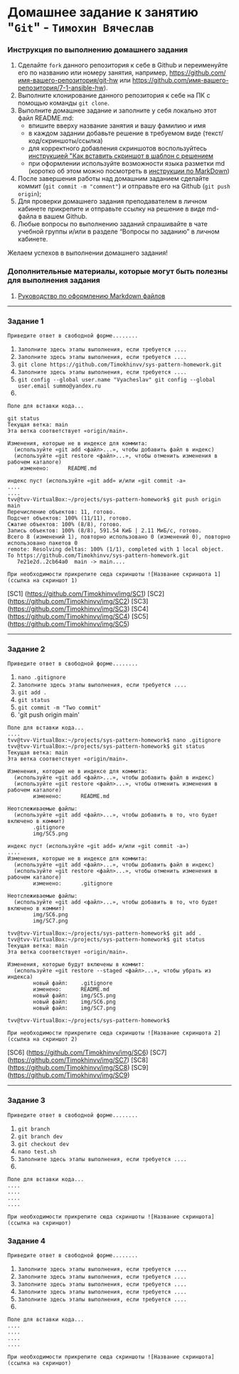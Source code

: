# Домашнее задание к занятию "`Git`" - `Тимохин Вячеслав`


### Инструкция по выполнению домашнего задания

   1. Сделайте `fork` данного репозитория к себе в Github и переименуйте его по названию или номеру занятия, например, https://github.com/имя-вашего-репозитория/git-hw или  https://github.com/имя-вашего-репозитория/7-1-ansible-hw).
   2. Выполните клонирование данного репозитория к себе на ПК с помощью команды `git clone`.
   3. Выполните домашнее задание и заполните у себя локально этот файл README.md:
      - впишите вверху название занятия и вашу фамилию и имя
      - в каждом задании добавьте решение в требуемом виде (текст/код/скриншоты/ссылка)
      - для корректного добавления скриншотов воспользуйтесь [инструкцией "Как вставить скриншот в шаблон с решением](https://github.com/netology-code/sys-pattern-homework/blob/main/screen-instruction.md)
      - при оформлении используйте возможности языка разметки md (коротко об этом можно посмотреть в [инструкции  по MarkDown](https://github.com/netology-code/sys-pattern-homework/blob/main/md-instruction.md))
   4. После завершения работы над домашним заданием сделайте коммит (`git commit -m "comment"`) и отправьте его на Github (`git push origin`);
   5. Для проверки домашнего задания преподавателем в личном кабинете прикрепите и отправьте ссылку на решение в виде md-файла в вашем Github.
   6. Любые вопросы по выполнению заданий спрашивайте в чате учебной группы и/или в разделе “Вопросы по заданию” в личном кабинете.
   
Желаем успехов в выполнении домашнего задания!
   
### Дополнительные материалы, которые могут быть полезны для выполнения задания

1. [Руководство по оформлению Markdown файлов](https://gist.github.com/Jekins/2bf2d0638163f1294637#Code)

---

### Задание 1

`Приведите ответ в свободной форме........`

1. `Заполните здесь этапы выполнения, если требуется ....`
2. `Заполните здесь этапы выполнения, если требуется ....`
3. `git clone https://github.com/Timokhinvv/sys-pattern-homework.git`
4. `Заполните здесь этапы выполнения, если требуется ....`
5. `git config --global user.name "Vyacheslav"
git config --global user.email summo@yandex.ru`
6. 

```
Поле для вставки кода...

git status
Текущая ветка: main
Эта ветка соответствует «origin/main».

Изменения, которые не в индексе для коммита:
  (используйте «git add <файл>...», чтобы добавить файл в индекс)
  (используйте «git restore <файл>...», чтобы отменить изменения в рабочем каталоге)
	изменено:      README.md

индекс пуст (используйте «git add» и/или «git commit -a»
....
....
tvv@tvv-VirtualBox:~/projects/sys-pattern-homework$ git push origin main
Перечисление объектов: 11, готово.
Подсчет объектов: 100% (11/11), готово.
Сжатие объектов: 100% (8/8), готово.
Запись объектов: 100% (8/8), 591.54 КиБ | 2.11 МиБ/с, готово.
Всего 8 (изменений 1), повторно использовано 0 (изменений 0), повторно использовано пакетов 0
remote: Resolving deltas: 100% (1/1), completed with 1 local object.
To https://github.com/Timokhinvv/sys-pattern-homework.git
   7e21e2d..2cb64a0  main -> main....
```

`При необходимости прикрепитe сюда скриншоты
![Название скриншота 1](ссылка на скриншот 1)`


[SC1] (https://github.com/Timokhinvv/img/SC1)
[SC2] (https://github.com/Timokhinvv/img/SC2)
[SC3] (https://github.com/Timokhinvv/img/SC3)
[SC4] (https://github.com/Timokhinvv/img/SC4)
[SC5] (https://github.com/Timokhinvv/img/SC5)

---

### Задание 2

`Приведите ответ в свободной форме........`

1. `nano .gitignore`
2. `Заполните здесь этапы выполнения, если требуется ....`
3. `git add .`
4. `git status`
5. `git commit -m "Two commit"`
6. 'git push origin main'


```
Поле для вставки кода...
....
tvv@tvv-VirtualBox:~/projects/sys-pattern-homework$ nano .gitignore
tvv@tvv-VirtualBox:~/projects/sys-pattern-homework$ git status
Текущая ветка: main
Эта ветка соответствует «origin/main».

Изменения, которые не в индексе для коммита:
  (используйте «git add <файл>...», чтобы добавить файл в индекс)
  (используйте «git restore <файл>...», чтобы отменить изменения в рабочем каталоге)
        изменено:      README.md

Неотслеживаемые файлы:
  (используйте «git add <файл>...», чтобы добавить в то, что будет включено в коммит)
        .gitignore
        img/SC5.png

индекс пуст (используйте «git add» и/или «git commit -a»)
....
Изменения, которые не в индексе для коммита:
  (используйте «git add <файл>...», чтобы добавить файл в индекс)
  (используйте «git restore <файл>...», чтобы отменить изменения в рабочем каталоге)
        изменено:      .gitignore

Неотслеживаемые файлы:
  (используйте «git add <файл>...», чтобы добавить в то, что будет включено в коммит)
        img/SC6.png
        img/SC7.png

tvv@tvv-VirtualBox:~/projects/sys-pattern-homework$ git add .
tvv@tvv-VirtualBox:~/projects/sys-pattern-homework$ git status
Текущая ветка: main
Эта ветка соответствует «origin/main».

Изменения, которые будут включены в коммит:
  (используйте «git restore --staged <файл>...», чтобы убрать из индекса)
        новый файл:    .gitignore
        изменено:      README.md
        новый файл:    img/SC5.png
        новый файл:    img/SC6.png
        новый файл:    img/SC7.png

tvv@tvv-VirtualBox:~/projects/sys-pattern-homework$

```

`При необходимости прикрепитe сюда скриншоты
![Название скриншота 2](ссылка на скриншот 2)`

[SC6] (https://github.com/Timokhinvv/img/SC6)
[SC7] (https://github.com/Timokhinvv/img/SC7)
[SC8] (https://github.com/Timokhinvv/img/SC8)
[SC9] (https://github.com/Timokhinvv/img/SC9)

---

### Задание 3

`Приведите ответ в свободной форме........`

1. `git branch`
2. `git branch dev`
3. `git checkout dev`
4. `nano test.sh`
5. `Заполните здесь этапы выполнения, если требуется ....`
6. 

```
Поле для вставки кода...
....
....
....
....
```

`При необходимости прикрепитe сюда скриншоты
![Название скриншота](ссылка на скриншот)`

### Задание 4

`Приведите ответ в свободной форме........`

1. `Заполните здесь этапы выполнения, если требуется ....`
2. `Заполните здесь этапы выполнения, если требуется ....`
3. `Заполните здесь этапы выполнения, если требуется ....`
4. `Заполните здесь этапы выполнения, если требуется ....`
5. `Заполните здесь этапы выполнения, если требуется ....`
6. 

```
Поле для вставки кода...
....
....
....
....
```

`При необходимости прикрепитe сюда скриншоты
![Название скриншота](ссылка на скриншот)`
